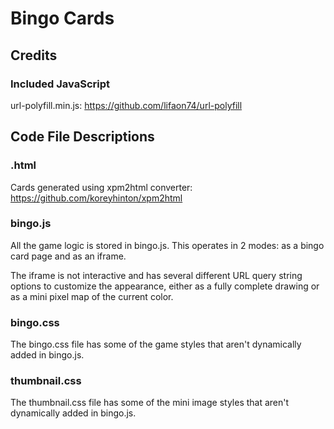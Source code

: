 # Bingo Cards

## Credits

### Included JavaScript

url-polyfill.min.js: https://github.com/lifaon74/url-polyfill

## Code File Descriptions

### <Card Name>.html

Cards generated using xpm2html converter: https://github.com/koreyhinton/xpm2html

### bingo.js

All the game logic is stored in bingo.js. This operates in 2 modes: as a bingo card page and as an iframe.

The iframe is not interactive and has several different URL query string options to customize the appearance, either as a fully complete drawing or as a mini pixel map of the current color.

### bingo.css

The bingo.css file has some of the game styles that aren't dynamically added in bingo.js.

### thumbnail.css

The thumbnail.css file has some of the mini image styles that aren't dynamically added in bingo.js.


